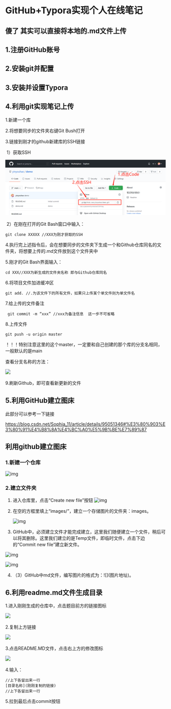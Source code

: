 # GitHub+Typora实现个人在线笔记

## 傻了 其实可以直接将本地的.md文件上传

## 1.注册GitHub账号

## 2.安装git并配置

## 3.安装并设置Typora

## 4.利用git实现笔记上传

1.新建一个库

2.将想要同步的文件夹右键Git Bush打开

3.链接到刚才的github新建库的SSH链接

​	1）获取SSH

![](https://github.com/yinyouhao/github-typora/blob/main/images/%E5%9B%BE%E7%89%874.1.jpg)

​	2）在刚在打开的Git Bash窗口中输入：

```
git clone XXXXX //XXX为刚才获取的SSH
```

4.执行完上述指令后，会在想要同步的文件夹下生成一个和Github仓库同名的文件夹，将想要上传的.md文件放到这个文件夹中

5.刚才的Git Bash界面输入：

```
cd XXX//XXX为新生成的文件夹名称 即与Github仓库同名
```

6.将项目文件加进缓冲区

```
git add. //.为该文件下的所有文件，如果只上传某个单文件则为单文件名
```

7.给上传的文件备注

```
 git commit -m “xxx” //xxx为备注信息  这一步不可省略 
```

8.上传文件

```
git push -u origin master
```

！！！特别注意这里的这个master，一定要和自己创建的那个库的分支名相同，一般默认的是main

查看分支名称的方法：

![](https://github.com/yinyouhao/github-typora/blob/main/images/%E5%9B%BE4.2.jpg)

9.刷新Github，即可查看新更新的文件

## 5.利用GitHub建立图床
此部分可以参考一下链接

https://blog.csdn.net/Sophia_11/article/details/95051346#%E3%80%903%E3%80%91%E4%B8%8A%E4%BC%A0%E5%9B%BE%E7%89%87
## 利用github建立图床

### 1.新建一个仓库

![img](https://img-blog.csdnimg.cn/20190708121312846.png?x-oss-process=image/watermark,type_ZmFuZ3poZW5naGVpdGk,shadow_10,text_aHR0cHM6Ly9ibG9nLmNzZG4ubmV0L1NvcGhpYV8xMQ==,size_16,color_FFFFFF,t_70)

### 2.建立文件夹

1. 进入仓库里，点击“Create new file”按钮
   ![img](https://img-blog.csdnimg.cn/20190708122123286.jpg?x-oss-process=image/watermark,type_ZmFuZ3poZW5naGVpdGk,shadow_10,text_aHR0cHM6Ly9ibG9nLmNzZG4ubmV0L1NvcGhpYV8xMQ==,size_16,color_FFFFFF,t_70)

2. 在空的方框里填上“images/”，建立一个存储图片的文件夹：images。

   ![img](https://img-blog.csdnimg.cn/20190708122337987.jpg?x-oss-process=image/watermark,type_ZmFuZ3poZW5naGVpdGk,shadow_10,text_aHR0cHM6Ly9ibG9nLmNzZG4ubmV0L1NvcGhpYV8xMQ==,size_16,color_FFFFFF,t_70)

3. GitHub中，必须建立文件才能完成建立，这里我们随便建立一个文件，稍后可以将其删除。这里我们建立的是Temp文件，即临时文件，点击下边的“Commit new file”建立新文件。

![img](https://img-blog.csdnimg.cn/20190708122650750.jpg?x-oss-process=image/watermark,type_ZmFuZ3poZW5naGVpdGk,shadow_10,text_aHR0cHM6Ly9ibG9nLmNzZG4ubmV0L1NvcGhpYV8xMQ==,size_16,color_FFFFFF,t_70)

![img](https://img-blog.csdnimg.cn/20190708122823678.jpg?x-oss-process=image/watermark,type_ZmFuZ3poZW5naGVpdGk,shadow_10,text_aHR0cHM6Ly9ibG9nLmNzZG4ubmV0L1NvcGhpYV8xMQ==,size_16,color_FFFFFF,t_70)

4. （3）GitHub中md文件，编写图片的格式为：![]\(图片地址)。

## 6.利用readme.md文件生成目录

 1.进入刚刚生成的仓库中，点击题目前方的链接图标

![](https://github.com/yinyouhao/github-typora/blob/main/images/%E5%9B%BE6.1.jpg)

 2.复制上方链接

![](https://github.com/yinyouhao/github-typora/blob/main/images/%E5%9B%BE6.2.jpg)

 3.点击README.MD文件，点击右上方的修改图标

![](https://github.com/yinyouhao/github-typora/blob/main/images/%E5%9B%BE6.3.jpg)

 4.输入：

```
//上下各留出来一行
[目录名称](刚刚复制的链接)
//上下各留出来一行
```

5.拉到最后点击commit按钮




